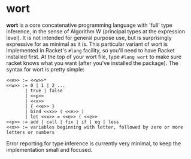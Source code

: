 wort
====

**wort** is a core concatenative programming language with 'full' type inference, in the sense of Algorithm W (principal types at the expression level). It is not intended for general purpose use, but is surprisingly expressive for as minimal as it is. This particular variant of wort is implemented in Racket's `#lang` facility, so you'll need to have Racket installed first. At the top of your wort file, type `#lang wort` to make sure racket knows what you want (after you've installed the package). The syntax for wort is pretty simple:

```
<<e>> := <<w>>*
<<w>> := 0 | 1 | 2 ...
       | true | false
       | <<p>>
       | <<x>>
       | { <<e>> }
       | bind <<x>> ( <<e>> )
       | let <<x>> = <<e>> ( <<e>> 
<<p>> := add | call | fix | if | eq | less
<<x>> := variables beginning with letter, followed by zero or more letters or numbers
```

Error reporting for type inference is currently very minimal, to keep the implementation small and focused.